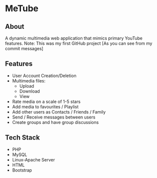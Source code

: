# MeTube

## About 
A dynamic multimedia web application that mimics primary YouTube features.
Note: This was my first GitHub project [As you can see from my commit messages]

## Features
  - User Account Creation/Deletion
  - Multimedia files:
    - Upload
    - Download
    - View
  - Rate media on a scale of 1-5 stars
  - Add media to favourites / Playlist
  - Add other users as Contacts / Friends / Family
  - Send / Receive messages between users
  - Create groups and have group discussions

## Tech Stack

  - PHP
  - MySQL
  - Linux-Apache Server
  - HTML
  - Bootstrap
